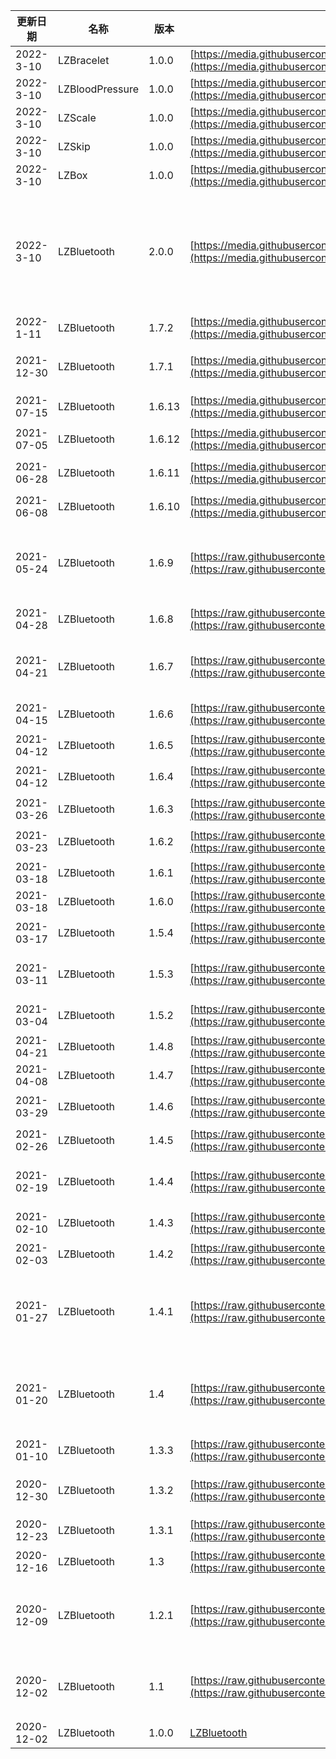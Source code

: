 

| 更新日期 | 名称 | 版本 | 下载地址 | 更新日志 |
| --- | --- | --- | --- | --- |
| 2022-3-10 | LZBracelet | 1.0.0 | [https://media.githubusercontent.com/media/leshiguang/Framework/main/LZBracelet/1.0.0/LZBracelet.framework.zip](https://media.githubusercontent.com/media/leshiguang/Framework/main/LZBracelet/1.0.0/LZBracelet.framework.zip) | 1、支持手环&手表的库 |
| 2022-3-10 | LZBloodPressure | 1.0.0 | [https://media.githubusercontent.com/media/leshiguang/Framework/main/LZBloodPressure/1.0.0/LZBloodPressure.framework.zip](https://media.githubusercontent.com/media/leshiguang/Framework/main/LZBloodPressure/1.0.0/LZBloodPressure.framework.zip) | 1、支持血压计的库 |
| 2022-3-10 | LZScale | 1.0.0 | [https://media.githubusercontent.com/media/leshiguang/Framework/main/LZScale/1.0.0/LZScale.framework.zip](https://media.githubusercontent.com/media/leshiguang/Framework/main/LZScale/1.0.0/LZScale.framework.zip) | 1、支持秤的库 |
| 2022-3-10 | LZSkip | 1.0.0 | [https://media.githubusercontent.com/media/leshiguang/Framework/main/LZSkip/1.0.0/LZSkip.framework.zip](https://media.githubusercontent.com/media/leshiguang/Framework/main/LZSkip/1.0.0/LZSkip.framework.zip) | 1、支持跳绳的库 |
| 2022-3-10 | LZBox | 1.0.0 | [https://media.githubusercontent.com/media/leshiguang/Framework/main/LZBox/1.0.0/LZBox.framework.zip](https://media.githubusercontent.com/media/leshiguang/Framework/main/LZBox/1.0.0/LZBox.framework.zip) | 1、支持药盒的库 |
| 2022-3-10 | LZBluetooth | 2.0.0 | [https://media.githubusercontent.com/media/leshiguang/Framework/main/LZBluetooth/2.0.0/LZBluetooth.framework.zip](https://media.githubusercontent.com/media/leshiguang/Framework/main/LZBluetooth/2.0.0/LZBluetooth.framework.zip) | 1、为了使包的体积变小，将设备按照不同类型的设备拆分成了6个包，分别是: 核心包(LZBluetooth)、秤(LZScale)、血压计(LZBloodPressure)、手环&手表(LZBracelet)、跳绳(LZSkip)、药盒(LZBox)，你接入什么设备就引入哪些库<br />2、新增：initWithAppId:options 方法，增加了配置选项 |
| 2022-1-11 | LZBluetooth | 1.7.2 | [https://media.githubusercontent.com/media/leshiguang/Framework/main/LZBluetooth/1.7.2/LZBluetooth.framework.zip](https://media.githubusercontent.com/media/leshiguang/Framework/main/LZBluetooth/1.7.2/LZBluetooth.framework.zip) | 1、增加460手表相册表盘打包的方法 |
| 2021-12-30 | LZBluetooth | 1.7.1 | [https://media.githubusercontent.com/media/leshiguang/Framework/main/LZBluetooth/1.7.1/LZBluetooth.framework.zip](https://media.githubusercontent.com/media/leshiguang/Framework/main/LZBluetooth/1.7.1/LZBluetooth.framework.zip) | 1、增加跳绳与药盒的接入<br />2、增加相册表盘打包的方法<br />3、修复hr6的心率解析错误 |
| 2021-07-15 | LZBluetooth | 1.6.13 | [https://media.githubusercontent.com/media/leshiguang/Framework/main/LZBluetooth/1.6.13/LZBluetooth.framework.zip](https://media.githubusercontent.com/media/leshiguang/Framework/main/LZBluetooth/1.6.13/LZBluetooth.framework.zip) | 1、修改utcoffset 的类型 由uint8 变为uint32 |
| 2021-07-05 | LZBluetooth | 1.6.12 | [https://media.githubusercontent.com/media/leshiguang/Framework/main/LZBluetooth/1.6.12/LZBluetooth.framework.zip](https://media.githubusercontent.com/media/leshiguang/Framework/main/LZBluetooth/1.6.12/LZBluetooth.framework.zip) | 1、解决在swift环境的情况下，有可能出现device为nil的情况下导致的崩溃 |
| 2021-06-28 | LZBluetooth | 1.6.11 | [https://media.githubusercontent.com/media/leshiguang/Framework/main/LZBluetooth/1.6.11/LZBluetooth.framework.zip](https://media.githubusercontent.com/media/leshiguang/Framework/main/LZBluetooth/1.6.11/LZBluetooth.framework.zip) | 1、兼容体脂秤6 在亮屏时绑定，数据无法上传的问题 |
| 2021-06-08 | LZBluetooth | 1.6.10 | [https://media.githubusercontent.com/media/leshiguang/Framework/main/LZBluetooth/1.6.10/LZBluetooth.framework.zip](https://media.githubusercontent.com/media/leshiguang/Framework/main/LZBluetooth/1.6.10/LZBluetooth.framework.zip) | 1、解决以配对手环第一次自动连接的时候没有回调 |
| 2021-05-24 | LZBluetooth | 1.6.9 | [https://raw.githubusercontent.com/leshiguang/Framework/main/LZBluetooth/1.6.9/LZBluetooth.framework.zip](https://raw.githubusercontent.com/leshiguang/Framework/main/LZBluetooth/1.6.9/LZBluetooth.framework.zip) | 1、去掉绑定之后的持久化操作，所以这个缓存你们自己维护了，<br />2、增加扫描的参数 numberOfScan，为了解决一次搜索可能搜索不到想要的wifi的问题 |
| 2021-04-28 | LZBluetooth | 1.6.8 | [https://raw.githubusercontent.com/leshiguang/Framework/main/LZBluetooth/1.6.8/LZBluetooth.framework.zip](https://raw.githubusercontent.com/leshiguang/Framework/main/LZBluetooth/1.6.8/LZBluetooth.framework.zip) | 1、修正未注册的血压设备 体重设备deviceId的获取方式 |
| 2021-04-21 | LZBluetooth | 1.6.7 | [https://raw.githubusercontent.com/leshiguang/Framework/main/LZBluetooth/1.6.7/LZBluetooth.framework.zip](https://raw.githubusercontent.com/leshiguang/Framework/main/LZBluetooth/1.6.7/LZBluetooth.framework.zip) | 1、解决运动心率与运动卡路里的sportMode取值错误的问题<br />2、修改运动卡路里的单位，由cal 变为kcal |
| 2021-04-15 | LZBluetooth | 1.6.6 | [https://raw.githubusercontent.com/leshiguang/Framework/main/LZBluetooth/1.6.6/LZBluetooth.framework.zip](https://raw.githubusercontent.com/leshiguang/Framework/main/LZBluetooth/1.6.6/LZBluetooth.framework.zip) | 1、修改获取体脂秤model的方式，兼容一些新版的秤 |
| 2021-04-12 | LZBluetooth | 1.6.5 | [https://raw.githubusercontent.com/leshiguang/Framework/main/LZBluetooth/1.6.5/LZBluetooth.framework.zip](https://raw.githubusercontent.com/leshiguang/Framework/main/LZBluetooth/1.6.5/LZBluetooth.framework.zip) | 1、修改获取体脂秤model的方式 |
| 2021-04-12 | LZBluetooth | 1.6.4 | [https://raw.githubusercontent.com/leshiguang/Framework/main/LZBluetooth/1.6.4/LZBluetooth.framework.zip](https://raw.githubusercontent.com/leshiguang/Framework/main/LZBluetooth/1.6.4/LZBluetooth.framework.zip) | 1、缩减体重绑定的流程，如果遇到未注册的设备，sdk内部去注册该设备。 |
| 2021-03-26 | LZBluetooth | 1.6.3 | [https://raw.githubusercontent.com/leshiguang/Framework/main/LZBluetooth/1.6.3/LZBluetooth.framework.zip](https://raw.githubusercontent.com/leshiguang/Framework/main/LZBluetooth/1.6.3/LZBluetooth.framework.zip) | 1、增加 LZDeviceProtocol 的属性macAddress |
| 2021-03-23 | LZBluetooth | 1.6.2 | [https://raw.githubusercontent.com/leshiguang/Framework/main/LZBluetooth/1.6.2/LZBluetooth.framework.zip](https://raw.githubusercontent.com/leshiguang/Framework/main/LZBluetooth/1.6.2/LZBluetooth.framework.zip) | 1、修改鉴权缓存机制，鉴权成功就缓存，其他不缓存 |
| 2021-03-18 | LZBluetooth | 1.6.1 | [https://raw.githubusercontent.com/leshiguang/Framework/main/LZBluetooth/1.6.1/LZBluetooth.framework.zip](https://raw.githubusercontent.com/leshiguang/Framework/main/LZBluetooth/1.6.1/LZBluetooth.framework.zip) | 1、去掉实时心率api 将其转移至设置项 |
| 2021-03-18 | LZBluetooth | 1.6.0 | [https://raw.githubusercontent.com/leshiguang/Framework/main/LZBluetooth/1.6.0/LZBluetooth.framework.zip](https://raw.githubusercontent.com/leshiguang/Framework/main/LZBluetooth/1.6.0/LZBluetooth.framework.zip) | 1、增加实时心率api |
| 2021-03-17 | LZBluetooth | 1.5.4 | [https://raw.githubusercontent.com/leshiguang/Framework/main/LZBluetooth/1.5.4/LZBluetooth.framework.zip](https://raw.githubusercontent.com/leshiguang/Framework/main/LZBluetooth/1.5.4/LZBluetooth.framework.zip) | 1、解决蓝牙开关断开的时候没有扫描服务特征导致的无响应问题 |
| 2021-03-11 | LZBluetooth | 1.5.3 | [https://raw.githubusercontent.com/leshiguang/Framework/main/LZBluetooth/1.5.3/LZBluetooth.framework.zip](https://raw.githubusercontent.com/leshiguang/Framework/main/LZBluetooth/1.5.3/LZBluetooth.framework.zip) | 1、解决 椭圆机，篮球，足球，羽毛球，排球，乒乓球，瑜伽，健身舞，太极的运动数据解析问题 |
| 2021-03-04 | LZBluetooth | 1.5.2 | [https://raw.githubusercontent.com/leshiguang/Framework/main/LZBluetooth/1.5.2/LZBluetooth.framework.zip](https://raw.githubusercontent.com/leshiguang/Framework/main/LZBluetooth/1.5.2/LZBluetooth.framework.zip) | 1、增加支持体重与血压，<br />2、增加一个删除鉴权缓存的接口 |
| 2021-04-21 | LZBluetooth | 1.4.8 | [https://raw.githubusercontent.com/leshiguang/Framework/main/LZBluetooth/1.4.8/LZBluetooth.framework.zip](https://raw.githubusercontent.com/leshiguang/Framework/main/LZBluetooth/1.4.8/LZBluetooth.framework.zip) |  |
| 2021-04-08 | LZBluetooth | 1.4.7 | [https://raw.githubusercontent.com/leshiguang/Framework/main/LZBluetooth/1.4.7/LZBluetooth.framework.zip](https://raw.githubusercontent.com/leshiguang/Framework/main/LZBluetooth/1.4.7/LZBluetooth.framework.zip) | 1、解决鉴权首次会出现多次失败的情况 |
| 2021-03-29 | LZBluetooth | 1.4.6 | [https://raw.githubusercontent.com/leshiguang/Framework/main/LZBluetooth/1.4.6/LZBluetooth.framework.zip](https://raw.githubusercontent.com/leshiguang/Framework/main/LZBluetooth/1.4.6/LZBluetooth.framework.zip) | 1.4.x版本只有手环的代码、将1.6.x版本的手环部分修改同步到1.4.6， |
| 2021-02-26 | LZBluetooth | 1.4.5 | [https://raw.githubusercontent.com/leshiguang/Framework/main/LZBluetooth/1.4.5/LZBluetooth.framework.zip](https://raw.githubusercontent.com/leshiguang/Framework/main/LZBluetooth/1.4.5/LZBluetooth.framework.zip) | 1、解决蓝牙开关断开的时候没有扫描服务特征导致的无响应问题 |
| 2021-02-19 | LZBluetooth | 1.4.4 | [https://raw.githubusercontent.com/leshiguang/Framework/main/LZBluetooth/1.4.4/LZBluetooth.framework.zip](https://raw.githubusercontent.com/leshiguang/Framework/main/LZBluetooth/1.4.4/LZBluetooth.framework.zip) | 1、解决 椭圆机，篮球，足球，羽毛球，排球，乒乓球，瑜伽，健身舞，太极的运动数据解析问题 |
| 2021-02-10 | LZBluetooth | 1.4.3 | [https://raw.githubusercontent.com/leshiguang/Framework/main/LZBluetooth/1.4.3/LZBluetooth.framework.zip](https://raw.githubusercontent.com/leshiguang/Framework/main/LZBluetooth/1.4.3/LZBluetooth.framework.zip) | 1、解决勿扰模式下的是否允许抬手亮屏开关失效的问题 |
| 2021-02-03 | LZBluetooth | 1.4.2 | [https://raw.githubusercontent.com/leshiguang/Framework/main/LZBluetooth/1.4.2/LZBluetooth.framework.zip](https://raw.githubusercontent.com/leshiguang/Framework/main/LZBluetooth/1.4.2/LZBluetooth.framework.zip) | 1、解决设置消息提醒无效的问题 |
| 2021-01-27 | LZBluetooth | 1.4.1 | [https://raw.githubusercontent.com/leshiguang/Framework/main/LZBluetooth/1.4.1/LZBluetooth.framework.zip](https://raw.githubusercontent.com/leshiguang/Framework/main/LZBluetooth/1.4.1/LZBluetooth.framework.zip) | 1、增加一个绑定状态 <br />/// 输入随机码错误 (报这个错误是可以继续输入正确的随机码)<br />    LZBindStateInputRandomNumberError = 7 |
| 2021-01-20 | LZBluetooth | 1.4 | [https://raw.githubusercontent.com/leshiguang/Framework/main/LZBluetooth/1.4/LZBluetooth.framework.zip](https://raw.githubusercontent.com/leshiguang/Framework/main/LZBluetooth/1.4/LZBluetooth.framework.zip) | 1、解决睡眠解析问题<br />2、修改LZA5SettingEventRemindData数据结构<br />3、修改 LZSendDataCompletion的数据结构 |
| 2021-01-10 | LZBluetooth | 1.3.3 | [https://raw.githubusercontent.com/leshiguang/Framework/main/LZBluetooth/1.3.3/LZBluetooth.framework.zip](https://raw.githubusercontent.com/leshiguang/Framework/main/LZBluetooth/1.4/LZBluetooth.framework.zip) | 1、替换旧的天气接口，换成新的天气接口 |
| 2020-12-30 | LZBluetooth | 1.3.2 | [https://raw.githubusercontent.com/leshiguang/Framework/main/LZBluetooth/1.3.2/LZBluetooth.framework.zip](https://raw.githubusercontent.com/leshiguang/Framework/main/LZBluetooth/1.3.2/LZBluetooth.framework.zip) | 1、解决天气时间戳的问题<br />2、去除一个方法 confirmSuccess:macString:deviceType |
| 2020-12-23 | LZBluetooth | 1.3.1 | [https://raw.githubusercontent.com/leshiguang/Framework/main/LZBluetooth/1.3.1/LZBluetooth.framework.zip](https://raw.githubusercontent.com/leshiguang/Framework/main/LZBluetooth/1.3.1/LZBluetooth.framework.zip) | 1、添加请求天气的接口<br />2、优化设置type的命名 |
| 2020-12-16 | LZBluetooth | 1.3 | [https://raw.githubusercontent.com/leshiguang/Framework/main/LZBluetooth/1.3/LZBluetooth.framework.zip](https://raw.githubusercontent.com/leshiguang/Framework/main/LZBluetooth/1.3/LZBluetooth.framework.zip) | 1、测量数据模型与安卓对其 |
| 2020-12-09 | LZBluetooth | 1.2.1 | [https://raw.githubusercontent.com/leshiguang/Framework/main/LZBluetooth/1.2.1/LZBluetooth.framework.zip](https://raw.githubusercontent.com/leshiguang/Framework/main/LZBluetooth/1.2.1/LZBluetooth.framework.zip) | 1、优化已经处于配对过程中的设备的绑定流程<br />2、优化消息提醒，增加自定义<br />3、优化闹钟，目前只能支持一个闹钟一个闹钟的设置 |
| 2020-12-02 | LZBluetooth | 1.1 | [https://raw.githubusercontent.com/leshiguang/Framework/main/LZBluetooth/1.1/LZBluetooth.framework.zip](https://raw.githubusercontent.com/leshiguang/Framework/main/LZBluetooth/1.1/LZBluetooth.framework.zip) | 1、增加 device的属性 sn<br />2、解决闹钟设置失效的问题<br />3、增加sleep calories heartrate的数据的属性 srcData |
| 2020-12-02 | LZBluetooth | 1.0.0 | [LZBluetooth](https://raw.githubusercontent.com/leshiguang/Framework/main/LZBluetooth/1.0.0/LZBluetooth.framework.zip) | 初始版本 |


